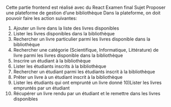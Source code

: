 Cette partie frontend est réalisé avec du React
Examen final 
Sujet 
Proposer une plateforme de gestion d’une bibliothèque 
 Dans la plateforme, on doit pouvoir faire les action suivantes:
 1) Ajouter un livre dans la liste des livres disponibles
 2) Lister les livres disponibles dans la bibliothèque
 3) Rechercher un livre particulier parmi les livres disponible dans la bibliothèque
 4) Rechercher une catégorie (Scientifique, Informatique, Littérature) de livre 
parmi les livres disponible dans la bibliothèque
 5) Inscrire un étudiant à la bibliothèque
 6) Lister les étudiants inscrits à la bibliothèque
 7) Rechercher un étudiant parmi les étudiants inscrit à la bibliothèque
 8) Prêter un livre à un étudiant inscrit à la bibliothèque
 9) Lister les étudiants qui ont emprunté un livre donné
 10)Lister les livres empruntés par un étudiant
 11) Récupérer un livre rendu par un étudiant et le remettre dans les livres 
disponibles

